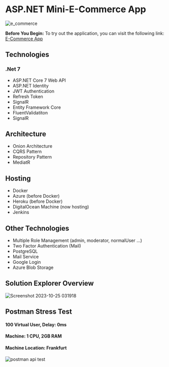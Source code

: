 # ASP.NET Mini-E-Commerce App

![e_commerce](https://github.com/umutsobe/E-Commerce-ASP.Net-Core-7/assets/120561448/69786e0b-bc1e-4996-9e1a-0ef8e4d5e056)

**Before You Begin:** To try out the application, you can visit the following link: [E-Commerce App](https://ecommercesobe.site)

## Technologies

### .Net 7

- ASP.NET Core 7 Web API
- ASP.NET Identity
- JWT Authentication
- Refresh Token
- SignalR
- Entity Framework Core
- FluentValidatiton
- SignalR

## Architecture

- Onion Architecture
- CQRS Pattern
- Repository Pattern
- MediatR

## Hosting

- Docker
- Azure (before Docker)
- Heroku (before Docker)
- DigitalOcean Machine (now hosting)
- Jenkins

## Other Technologies

- Multiple Role Management (admin, moderator, normalUser ...)
- Two Factor Authentication (Mail)
- PostgreSQL
- Mail Service
- Google Login
- Azure Blob Storage

## Solution Explorer Overview

![Screenshot 2023-10-25 031918](https://github.com/umutsobe/E-Commerce-ASP.Net-Core-7/assets/120561448/9aa36e16-e050-41ab-b902-b84dbd2a7d49)

## Postman Stress Test

#### 100 Virtual User, Delay: 0ms

#### Machine: 1 CPU, 2GB RAM

#### Machine Location: Frankfurt

![postman api test](https://github.com/umutsobe/E-Commerce-ASP.Net-Core-7/assets/120561448/20fde2be-4674-4c44-b604-2a0a73991dcb)
